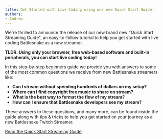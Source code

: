 ```yaml
---
title: Get Started with Live Coding using our new Quick Start Guide!
authors:
- Andrew
---
```


We're thrilled to announce the release of our new brand new "Quick Start Streaming Guide", an easy-to-follow tutorial to help you get started with live coding Battlesnake as a new streamer.

**TLDR. Using only your browser, free web-based software and built-in peripherals, you can start live coding today!**

In this step-by-step beginners guide we provide you with answers to some of the most common questions we receive from new Battlesnake streamers like:

- **Can I stream without spending hundreds of dollars on my setup?**
- **Where can I find copyright free music to share on stream?**
- **What is the best way to format the flow of my stream?**
- **How can I ensure that Battlesnake developers see my stream?**

These answers to these questions, and many more, can be found inside the guide along with tips & tricks to help you get started on your journey as a new Battlesnake Twitch Streamer.

[Read the Quick Start Streaming Guide](__GHOST_URL__/quick-start-streaming-guide/)
